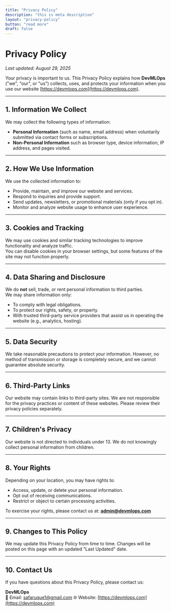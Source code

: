 ```yaml
---
title: "Privacy Policy"
description: "this is meta description"
layout: "privacy-policy"
button: "read more"
draft: false
---
```

# Privacy Policy

_Last updated: August 29, 2025_

Your privacy is important to us. This Privacy Policy explains how **DevMLOps** ("we", "our", or "us") collects, uses, and protects your information when you use our website [https://devmlops.com](https://devmlops.com).

---

## 1. Information We Collect
We may collect the following types of information:
- **Personal Information** (such as name, email address) when voluntarily submitted via contact forms or subscriptions.
- **Non-Personal Information** such as browser type, device information, IP address, and pages visited.

---

## 2. How We Use Information
We use the collected information to:
- Provide, maintain, and improve our website and services.
- Respond to inquiries and provide support.
- Send updates, newsletters, or promotional materials (only if you opt in).
- Monitor and analyze website usage to enhance user experience.

---

## 3. Cookies and Tracking
We may use cookies and similar tracking technologies to improve functionality and analyze traffic.  
You can disable cookies in your browser settings, but some features of the site may not function properly.

---

## 4. Data Sharing and Disclosure
We do **not** sell, trade, or rent personal information to third parties.  
We may share information only:
- To comply with legal obligations.
- To protect our rights, safety, or property.
- With trusted third-party service providers that assist us in operating the website (e.g., analytics, hosting).

---

## 5. Data Security
We take reasonable precautions to protect your information. However, no method of transmission or storage is completely secure, and we cannot guarantee absolute security.

---

## 6. Third-Party Links
Our website may contain links to third-party sites. We are not responsible for the privacy practices or content of these websites. Please review their privacy policies separately.

---

## 7. Children's Privacy
Our website is not directed to individuals under 13. We do not knowingly collect personal information from children.

---

## 8. Your Rights
Depending on your location, you may have rights to:
- Access, update, or delete your personal information.
- Opt out of receiving communications.
- Restrict or object to certain processing activities.

To exercise your rights, please contact us at: **admin@devmlops.com**

---

## 9. Changes to This Policy
We may update this Privacy Policy from time to time. Changes will be posted on this page with an updated "Last Updated" date.

---

## 10. Contact Us
If you have questions about this Privacy Policy, please contact us:

**DevMLOps**  
📧 Email: safaruque1@gmail.com
🌐 Website: [https://devmlops.com](https://devmlops.com)
